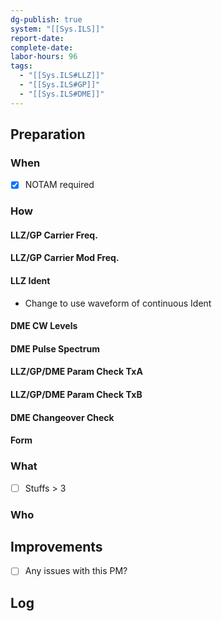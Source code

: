 ```yaml
---
dg-publish: true
system: "[[Sys.ILS]]"
report-date: 
complete-date: 
labor-hours: 96
tags:
  - "[[Sys.ILS#LLZ]]"
  - "[[Sys.ILS#GP]]"
  - "[[Sys.ILS#DME]]"
---
```


## Preparation
### When
- [x] NOTAM required
### How
#### LLZ/GP Carrier Freq.
#### LLZ/GP Carrier Mod Freq.
#### LLZ Ident
- Change to use waveform of continuous Ident
#### DME CW Levels
#### DME Pulse Spectrum
#### LLZ/GP/DME Param Check TxA
#### LLZ/GP/DME Param Check TxB
#### DME Changeover Check
#### Form
### What
- [ ] Stuffs > 3
### Who

## Improvements
- [ ] Any issues with this PM?

## Log

